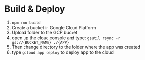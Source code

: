 # Build & Deploy

1. ` npm run build `
2. Create a bucket in Google Cloud Platform
3. Upload folder to the GCP bucket
4. open up the cloud console and type: ` gsutil rsync -r gs://{BUCKET_NAME} ./{APP} `
5. Then change directory to the folder where the app was created
6. type ` gcloud app deploy ` to deploy app to the cloud
